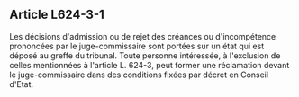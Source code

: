 Article L624-3-1
----
Les décisions d'admission ou de rejet des créances ou d'incompétence prononcées
par le juge-commissaire sont portées sur un état qui est déposé au greffe du
tribunal. Toute personne intéressée, à l'exclusion de celles mentionnées à
l'article L. 624-3, peut former une réclamation devant le juge-commissaire dans
des conditions fixées par décret en Conseil d'Etat.
